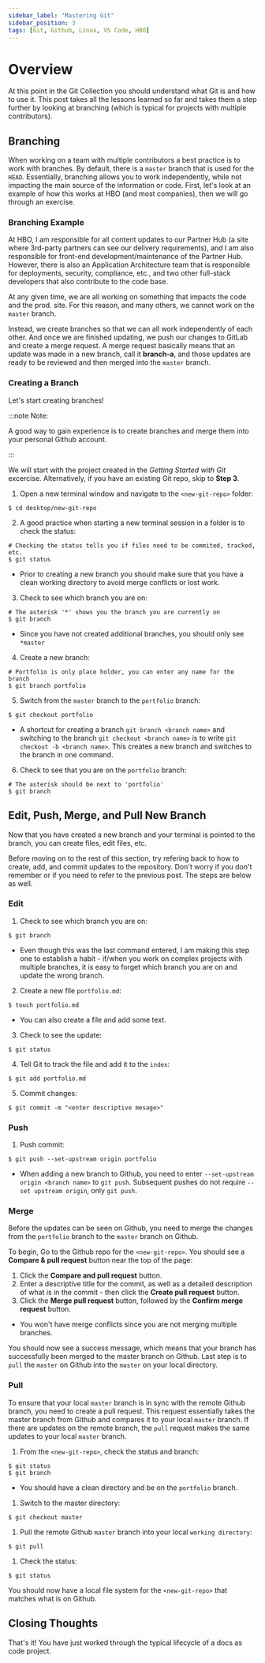 ```yaml
---
sidebar_label: "Mastering Git"
sidebar_position: 3
tags: [Git, Github, Linux, VS Code, HBO]
---
```


# Overview

At this point in the Git Collection you should understand what Git is and how to use it. This post takes all the lessons learned so far and takes them a step further by looking at branching (which is typical for projects with multiple contributors).

## Branching

When working on a team with multiple contributors a best practice is to work with branches. By default, there is a `master` branch that is used for the `HEAD`. Essentially, branching allows you to work independently, while not impacting the main source of the information or code. First, let's look at an example of how this works at HBO (and most companies), then we will go through an exercise.

### Branching Example

At HBO, I am responsible for all content updates to our Partner Hub (a site where 3rd-party partners can see our delivery requirements), and I am also responsible for front-end development/maintenance of the Partner Hub. However, there is also an Application Architecture team that is responsible for deployments, security, compliance, etc., and two other full-stack developers that also contribute to the code base.

At any given time, we are all working on something that impacts the code and the prod. site. For this reason, and many others, we cannot work on the `master` branch.

Instead, we create branches so that we can all work independently of each other. And once we are finished updating, we push our changes to GitLab and create a merge request. A merge request basically means that an update was made in a new branch, call it **branch-a**, and those updates are ready to be reviewed and then merged into the `master` branch.

### Creating a Branch

Let's start creating branches!

:::note Note:

A good way to gain experience is to create branches and merge them into your personal Github account.

:::

We will start with the project created in the _Getting Started with Git_ excercise. Alternatively, if you have an existing Git repo, skip to **Step 3**.

1. Open a new terminal window and navigate to the `<new-git-repo>` folder:

```
$ cd desktop/new-git-repo
```

2. A good practice when starting a new terminal session in a folder is to check the status:

```
# Checking the status tells you if files need to be commited, tracked, etc.
$ git status
```

- Prior to creating a new branch you should make sure that you have a clean working directory to avoid merge conflicts or lost work.

3. Check to see which branch you are on:

```
# The asterisk '*' shows you the branch you are currently on
$ git branch
```

- Since you have not created additional branches, you should only see `*master`

4. Create a new branch:

```
# Portfolio is only place holder, you can enter any name for the branch
$ git branch portfolio
```

5. Switch from the `master` branch to the `portfolio` branch:

```
$ git checkout portfolio
```

- A shortcut for creating a branch `git branch <branch name>` and switching to the branch `git checkout <branch name>` is to write `git checkout -b <branch name>`. This creates a new branch and switches to the branch in one command.

6. Check to see that you are on the `portfolio` branch:

```
# The asterisk should be next to 'portfolio'
$ git branch
```

## Edit, Push, Merge, and Pull New Branch

Now that you have created a new branch and your terminal is pointed to the branch, you can create files, edit files, etc.

Before moving on to the rest of this section, try refering back to how to create, add, and commit updates to the repository. Don't worry if you don't remember or if you need to refer to the previous post. The steps are below as well.

### Edit

1. Check to see which branch you are on:

```
$ git branch
```

- Even though this was the last command entered, I am making this step one to establish a habit - if/when you work on complex projects with multiple branches, it is easy to forget which branch you are on and update the wrong branch.

2. Create a new file `portfolio.md`:

```
$ touch portfolio.md
```

- You can also create a file and add some text.

3. Check to see the update:

```
$ git status
```

4. Tell Git to track the file and add it to the `index`:

```
$ git add portfolio.md
```

5. Commit changes:

```
$ git commit -m "<enter descriptive mesage>"
```

### Push

1. Push commit:

```
$ git push --set-upstream origin portfolio
```

- When adding a new branch to Github, you need to enter `--set-upstream origin <branch name>` to `git push`. Subsequent pushes do not require `--set upstream origin`, only `git push`.

### Merge

Before the updates can be seen on Github, you need to merge the changes from the `portfolio` branch to the `master` branch on Github.

To begin, Go to the Github repo for the `<new-git-repo>`. You should see a **Compare & pull request** button near the top of the page:

1. Click the **Compare and pull request** button.
1. Enter a descriptive title for the commit, as well as a detailed description of what is in the commit - then click the **Create pull request** button.
1. Click the **Merge pull request** button, followed by the **Confirm merge request** button.

- You won't have merge conflicts since you are not merging multiple branches.

You should now see a success message, which means that your branch has successfully been merged to the master branch on Github. Last step is to `pull` the `master` on Github into the `master` on your local directory.

### Pull

To ensure that your local `master` branch is in sync with the remote Github branch, you need to create a pull request. This request essentially takes the master branch from Github and compares it to your local `master` branch. If there are updates on the remote branch, the `pull` request makes the same updates to your local `master` branch.

1. From the `<new-git-repo>`, check the status and branch:

```
$ git status
$ git branch
```

- You should have a clean directory and be on the `portfolio` branch.

1. Switch to the master directory:

```
$ git checkout master
```

1. Pull the remote Github `master` branch into your local `working directory`:

```
$ git pull
```

1. Check the status:

```
$ git status
```

You should now have a local file system for the `<new-git-repo>` that matches what is on Github.

## Closing Thoughts

That's it! You have just worked through the typical lifecycle of a docs as code project.
